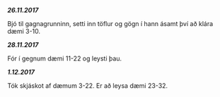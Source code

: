 ***26.11.2017***

Bjó til gagnagrunninn, setti inn töflur og gögn í hann ásamt því að klára 
dæmi 3-10.

***28.11.2017***

Fór í gegnum dæmi 11-22 og leysti þau.


***1.12.2017***

Tók skjáskot af dæmum 3-22. Er að leysa dæmi 23-32.
